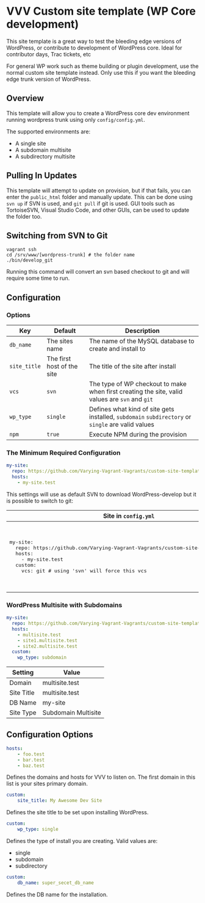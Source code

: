 # VVV Custom site template (WP Core development)

This site template is a great way to test the bleeding edge versions of WordPress, or contribute to development of WordPress core. Ideal for contributor days, Trac tickets, etc

For general WP work such as theme building or plugin development, use the normal custom site template instead. Only use this if you want the bleeding edge trunk version of WordPress.

## Overview

This template will allow you to create a WordPress core dev environment running wordpress trunk using only `config/config.yml`.

The supported environments are:

- A single site
- A subdomain multisite
- A subdirectory multisite

## Pulling In Updates

This template will attempt to update on provision, but if that fails, you can enter the `public_html` folder and manually update. This can be done using `svn up` if SVN is used, and `git pull` if git is used. GUI tools such as TortoiseSVN, Visual Studio Code, and other GUIs, can be used to update the folder too.

## Switching from SVN to Git

```shell
vagrant ssh
cd /srv/www/[wordpress-trunk] # the folder name 
./bin/develop_git
```

Running this command will convert an svn based checkout to git and will require some time to run.

## Configuration

### Options

| Key         | Default                    | Description                                                                                       |
|-------------|----------------------------|---------------------------------------------------------------------------------------------------|
| `db_name`    | The sites name             | The name of the MySQL database to create and install to                                           |
| `site_title` | The first host of the site | The title of the site after install                                                               |
| `vcs`        | `svn`                      | The type of WP checkout to make when first creating the site, valid values are `svn` and `git`    |
| `wp_type`    | `single`                   | Defines what kind of site gets installed, `subdomain` `subdirectory` or `single` are valid values |
| `npm`    | `true`                   | Execute NPM during the provision |

### The Minimum Required Configuration

```yaml
my-site:
  repo: https://github.com/Varying-Vagrant-Vagrants/custom-site-template-develop
  hosts:
    - my-site.test
```

This settings will use as default SVN to download WordPress-develop but it is possible to switch to git:

<table>
<thead>
  <tr>
    <th>Site in <code>config.yml</code></th>
    <th>Setting</th>
    <th>Value</th>
  </tr>
</thead>
<tbody>
  <tr>
    <td rowspan="4">
<pre lang="yaml">
my-site:
  repo: https://github.com/Varying-Vagrant-Vagrants/custom-site-template-develop
  hosts:
    - my-site.test
  custom:
    vcs: git # using 'svn' will force this vcs
</pre>
    </td>
    <td>Domain</td>
    <td>my-site.test</td>
  </tr>
  <tr>
    <td>Site Title</td>
    <td>my-site.test</td>
  </tr>
  <tr>
    <td>DB Name</td>
    <td>my-site</td>
  </tr>
  <tr>
    <td>Site Type</td>
    <td>Single</td>
  </tr>
</tbody>
</table>

### WordPress Multisite with Subdomains

```yaml
my-site:
  repo: https://github.com/Varying-Vagrant-Vagrants/custom-site-template-develop
  hosts:
    - multisite.test
    - site1.multisite.test
    - site2.multisite.test
  custom:
    wp_type: subdomain
```

| Setting    | Value               |
|------------|---------------------|
| Domain     | multisite.test      |
| Site Title | multisite.test      |
| DB Name    | my-site             |
| Site Type  | Subdomain Multisite |

## Configuration Options

```yaml
hosts:
    - foo.test
    - bar.test
    - baz.test
```

Defines the domains and hosts for VVV to listen on. The first domain in this list is your sites primary domain.

```yaml
custom:
    site_title: My Awesome Dev Site
```

Defines the site title to be set upon installing WordPress.

```yaml
custom:
    wp_type: single
```

Defines the type of install you are creating. Valid values are:

- single
- subdomain
- subdirectory

```yaml
custom:
    db_name: super_secet_db_name
```

Defines the DB name for the installation.
